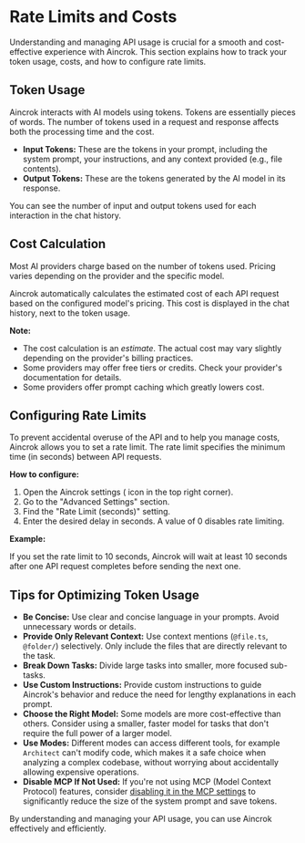 # Rate Limits and Costs

Understanding and managing API usage is crucial for a smooth and cost-effective experience with Aincrok. This section explains how to track your token usage, costs, and how to configure rate limits.

## Token Usage

Aincrok interacts with AI models using tokens. Tokens are essentially pieces of words. The number of tokens used in a request and response affects both the processing time and the cost.

- **Input Tokens:** These are the tokens in your prompt, including the system prompt, your instructions, and any context provided (e.g., file contents).
- **Output Tokens:** These are the tokens generated by the AI model in its response.

You can see the number of input and output tokens used for each interaction in the chat history.

## Cost Calculation

Most AI providers charge based on the number of tokens used. Pricing varies depending on the provider and the specific model.

Aincrok automatically calculates the estimated cost of each API request based on the configured model's pricing. This cost is displayed in the chat history, next to the token usage.

**Note:**

- The cost calculation is an _estimate_. The actual cost may vary slightly depending on the provider's billing practices.
- Some providers may offer free tiers or credits. Check your provider's documentation for details.
- Some providers offer prompt caching which greatly lowers cost.

## Configuring Rate Limits

To prevent accidental overuse of the API and to help you manage costs, Aincrok allows you to set a rate limit. The rate limit specifies the minimum time (in seconds) between API requests.

**How to configure:**

1.  Open the Aincrok settings (<Codicon name="gear" /> icon in the top right corner).
2.  Go to the "Advanced Settings" section.
3.  Find the "Rate Limit (seconds)" setting.
4.  Enter the desired delay in seconds. A value of 0 disables rate limiting.

**Example:**

If you set the rate limit to 10 seconds, Aincrok will wait at least 10 seconds after one API request completes before sending the next one.

## Tips for Optimizing Token Usage

- **Be Concise:** Use clear and concise language in your prompts. Avoid unnecessary words or details.
- **Provide Only Relevant Context:** Use context mentions (`@file.ts`, `@folder/`) selectively. Only include the files that are directly relevant to the task.
- **Break Down Tasks:** Divide large tasks into smaller, more focused sub-tasks.
- **Use Custom Instructions:** Provide custom instructions to guide Aincrok's behavior and reduce the need for lengthy explanations in each prompt.
- **Choose the Right Model:** Some models are more cost-effective than others. Consider using a smaller, faster model for tasks that don't require the full power of a larger model.
- **Use Modes:** Different modes can access different tools, for example `Architect` can't modify code, which makes it a safe choice when analyzing a complex codebase, without worrying about accidentally allowing expensive operations.
- **Disable MCP If Not Used:** If you're not using MCP (Model Context Protocol) features, consider [disabling it in the MCP settings](/features/mcp/using-mcp-in-aincrok) to significantly reduce the size of the system prompt and save tokens.

By understanding and managing your API usage, you can use Aincrok effectively and efficiently.
